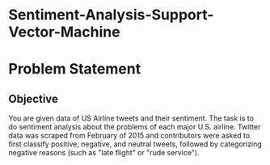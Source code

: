 # Sentiment-Analysis-Support-Vector-Machine

<h1>Problem Statement</h1>
<h2>Objective</h2>

You are given data of US Airline tweets and their sentiment. The task is to do sentiment analysis about the problems of each major U.S. airline. Twitter data was scraped from February of 2015 and contributors were asked to first classify positive, negative, and neutral tweets, followed by categorizing negative reasons (such as "late flight" or "rude service").
